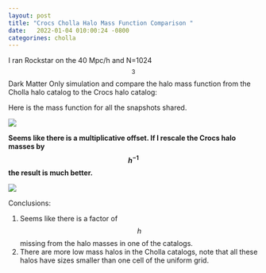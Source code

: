 ```yaml
---
layout: post
title: "Crocs Cholla Halo Mass Function Comparison "
date:   2022-01-04 010:00:24 -0800
categorines: cholla
---
```


I ran Rockstar on the 40 Mpc/h and N=1024$$^3$$ Dark Matter Only simulation and compare the halo mass function from the Cholla halo catalog to the Crocs halo catalog:

Here is the mass function for all the snapshots shared.

<img src="{{ site.url }}assets/images/crocs_comparison/mass_function_comparison_crocs_raw.png">


**Seems like there is a multiplicative offset. If I rescale the Crocs halo masses by $$h^{-1}$$ the result is much better.**

<img src="{{ site.url }}assets/images/crocs_comparison/mass_function_comparison.png">



Conclusions:

1. Seems like there is a factor of $$h$$ missing from the halo masses in one of the catalogs.
2. There are more low mass halos in the Cholla catalogs, note that all these halos have sizes smaller than one cell of the uniform grid. 


